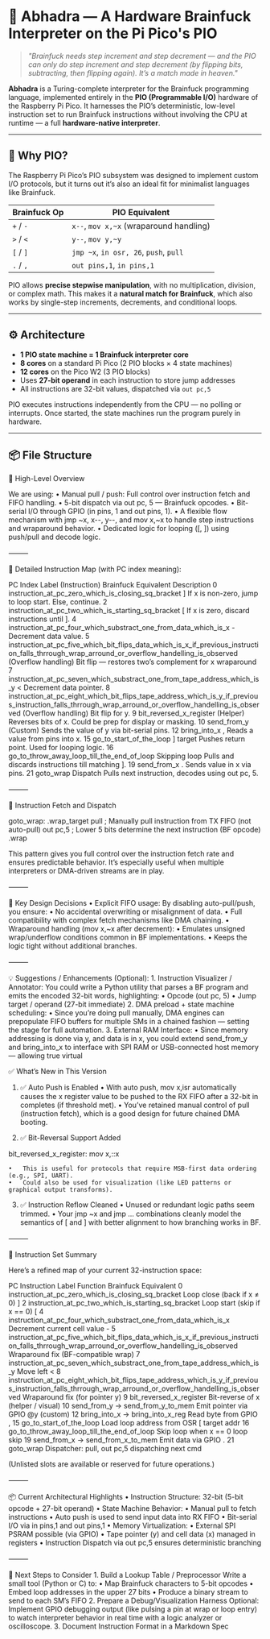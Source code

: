 # 🧠 Abhadra — A Hardware Brainfuck Interpreter on the Pi Pico's PIO

> _"Brainfuck needs step increment and step decrement — and the PIO can only do step increment and step decrement (by flipping bits, subtracting, then flipping again). It’s a match made in heaven."_

**Abhadra** is a Turing-complete interpreter for the Brainfuck programming language, implemented entirely in the **PIO (Programmable I/O)** hardware of the Raspberry Pi Pico. It harnesses the PIO’s deterministic, low-level instruction set to run Brainfuck instructions without involving the CPU at runtime — a full **hardware-native interpreter**.

---

## 🧩 Why PIO?

The Raspberry Pi Pico’s PIO subsystem was designed to implement custom I/O protocols, but it turns out it’s also an ideal fit for minimalist languages like Brainfuck.

| Brainfuck Op | PIO Equivalent                          |
|--------------|------------------------------------------|
| `+` / `-`     | `x--`, `mov x,~x` (wraparound handling) |
| `>` / `<`     | `y--`, `mov y,~y`                      |
| `[` / `]`     | `jmp ~x`, `in osr, 26`, `push`, `pull` |
| `.` / `,`     | `out pins,1`, `in pins,1`              |

PIO allows **precise stepwise manipulation**, with no multiplication, division, or complex math. This makes it a **natural match for Brainfuck**, which also works by single-step increments, decrements, and conditional loops.

---

## ⚙️ Architecture

- **1 PIO state machine = 1 Brainfuck interpreter core**
- **8 cores** on a standard Pi Pico (2 PIO blocks × 4 state machines)
- **12 cores** on the Pico W2 (3 PIO blocks)
- Uses **27-bit operand** in each instruction to store jump addresses
- All instructions are 32-bit values, dispatched via `out pc,5`

PIO executes instructions independently from the CPU — no polling or interrupts. Once started, the state machines run the program purely in hardware.

---

## 📦 File Structure

🧠 High-Level Overview

We are using:
	•	Manual pull / push: Full control over instruction fetch and FIFO handling.
	•	5-bit dispatch via out pc, 5 — Brainfuck opcodes.
	•	Bit-serial I/O through GPIO (in pins, 1 and out pins, 1).
	•	A flexible flow mechanism with jmp ~x, x--, y--, and mov x,~x to handle step instructions and wraparound behavior.
	•	Dedicated logic for looping ([, ]) using push/pull and decode logic.

⸻

🧩 Detailed Instruction Map (with PC index meaning):

PC Index	Label (Instruction)	Brainfuck Equivalent	Description
0	instruction_at_pc_zero_which_is_closing_sq_bracket	]	If x is non-zero, jump to loop start. Else, continue.
2	instruction_at_pc_two_which_is_starting_sq_bracket	[	If x is zero, discard instructions until ].
4	instruction_at_pc_four_which_substract_one_from_data_which_is_x	-	Decrement data value.
5	instruction_at_pc_five_which_bit_flips_data_which_is_x_if_previous_instruction_falls_thrrough_wrap_arround_or_overflow_handelling_is_observed	(Overflow handling)	Bit flip — restores two’s complement for x wraparound
7	instruction_at_pc_seven_which_substract_one_from_tape_address_which_is_y	<	Decrement data pointer.
8	instruction_at_pc_eight_which_bit_flips_tape_address_which_is_y_if_previous_instruction_falls_thrrough_wrap_arround_or_overflow_handelling_is_observed	(Overflow handling)	Bit flip for y.
9	bit_reversed_x_register	(Helper)	Reverses bits of x. Could be prep for display or masking.
10	send_from_y	(Custom)	Sends the value of y via bit-serial pins.
12	bring_into_x	,	Reads a value from pins into x.
15	go_to_start_of_the_loop	] target	Pushes return point. Used for looping logic.
16	go_to_throw_away_loop_till_the_end_of_loop	Skipping loop	Pulls and discards instructions till matching ].
19	send_from_x	.	Sends value in x via pins.
21	goto_wrap	Dispatch	Pulls next instruction, decodes using out pc, 5.


⸻

🔄 Instruction Fetch and Dispatch

goto_wrap:
.wrap_target
pull          ; Manually pull instruction from TX FIFO (not auto-pull)
out pc,5      ; Lower 5 bits determine the next instruction (BF opcode)
.wrap

This pattern gives you full control over the instruction fetch rate and ensures predictable behavior. It’s especially useful when multiple interpreters or DMA-driven streams are in play.

⸻

🧠 Key Design Decisions
	•	Explicit FIFO usage: By disabling auto-pull/push, you ensure:
	•	No accidental overwriting or misalignment of data.
	•	Full compatibility with complex fetch mechanisms like DMA chaining.
	•	Wraparound handling (mov x,~x after decrement):
	•	Emulates unsigned wrap/underflow conditions common in BF implementations.
	•	Keeps the logic tight without additional branches.

⸻

💡 Suggestions / Enhancements (Optional):
	1.	Instruction Visualizer / Annotator: You could write a Python utility that parses a BF program and emits the encoded 32-bit words, highlighting:
	•	Opcode (out pc, 5)
	•	Jump target / operand (27-bit immediate)
	2.	DMA preload + state machine scheduling:
	•	Since you’re doing pull manually, DMA engines can prepopulate FIFO buffers for multiple SMs in a chained fashion — setting the stage for full automation.
	3.	External RAM Interface:
	•	Since memory addressing is done via y, and data is in x, you could extend send_from_y and bring_into_x to interface with SPI RAM or USB-connected host memory — allowing true virtual 

✅ What’s New in This Version

1. ✅ Auto Push is Enabled
	•	With auto push, mov x,isr automatically causes the x register value to be pushed to the RX FIFO after a 32-bit in completes (if threshold met).
	•	You’ve retained manual control of pull (instruction fetch), which is a good design for future chained DMA booting.

2. ✅ Bit-Reversal Support Added

bit_reversed_x_register:
mov x,::x

	•	This is useful for protocols that require MSB-first data ordering (e.g., SPI, UART).
	•	Could also be used for visualization (like LED patterns or graphical output transforms).

3. ✅ Instruction Reflow Cleaned
	•	Unused or redundant logic paths seem trimmed.
	•	Your jmp ~x and jmp ... combinations cleanly model the semantics of [ and ] with better alignment to how branching works in BF.

⸻

📜 Instruction Set Summary

Here’s a refined map of your current 32-instruction space:

PC	Instruction Label	Function	Brainfuck Equivalent
0	instruction_at_pc_zero_which_is_closing_sq_bracket	Loop close (back if x ≠ 0)	]
2	instruction_at_pc_two_which_is_starting_sq_bracket	Loop start (skip if x == 0)	[
4	instruction_at_pc_four_which_substract_one_from_data_which_is_x	Decrement current cell value	-
5	instruction_at_pc_five_which_bit_flips_data_which_is_x_if_previous_instruction_falls_thrrough_wrap_arround_or_overflow_handelling_is_observed	Wraparound fix	(BF-compatible wrap)
7	instruction_at_pc_seven_which_substract_one_from_tape_address_which_is_y	Move left	<
8	instruction_at_pc_eight_which_bit_flips_tape_address_which_is_y_if_previous_instruction_falls_thrrough_wrap_arround_or_overflow_handelling_is_observed	Wraparound fix	(for pointer y)
9	bit_reversed_x_register	Bit-reverse of x	(helper / visual)
10	send_from_y → send_from_y_to_mem	Emit pointer via GPIO	@y (custom)
12	bring_into_x → bring_into_x_reg	Read byte from GPIO	,
15	go_to_start_of_the_loop	Load loop address from OSR	[ target addr
16	go_to_throw_away_loop_till_the_end_of_loop	Skip loop when x == 0	loop skip
19	send_from_x → send_from_x_to_mem	Emit data via GPIO	.
21	goto_wrap	Dispatcher: pull, out pc,5	dispatching next cmd

(Unlisted slots are available or reserved for future operations.)

⸻

📦 Current Architectural Highlights
	•	Instruction Structure: 32-bit (5-bit opcode + 27-bit operand)
	•	State Machine Behavior:
	•	Manual pull to fetch instructions
	•	Auto push is used to send input data into RX FIFO
	•	Bit-serial I/O via in pins,1 and out pins,1
	•	Memory Virtualization:
	•	External SPI PSRAM possible (via GPIO)
	•	Tape pointer (y) and cell data (x) managed in registers
	•	Instruction Dispatch via out pc,5 ensures deterministic branching

⸻

🧠 Next Steps to Consider
	1.	Build a Lookup Table / Preprocessor
Write a small tool (Python or C) to:
	•	Map Brainfuck characters to 5-bit opcodes
	•	Embed loop addresses in the upper 27 bits
	•	Produce a binary stream to send to each SM’s FIFO
	2.	Prepare a Debug/Visualization Harness
Optional: Implement GPIO debugging output (like pulsing a pin at wrap or loop entry) to watch interpreter behavior in real time with a logic analyzer or oscilloscope.
	3.	Document Instruction Format in a Markdown Spec
